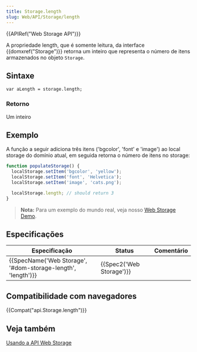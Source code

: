 ```yaml
---
title: Storage.length
slug: Web/API/Storage/length
---
```


{{APIRef("Web Storage API")}}

A propriedade length, que é somente leitura, da interface {{domxref("Storage")}} retorna um inteiro que representa o número de itens armazenados no objeto `Storage`.

## Sintaxe

```
var aLength = storage.length;
```

### Retorno

Um inteiro

## Exemplo

A função a seguir adiciona três itens ('bgcolor', 'font' e 'image') ao local storage do domínio atual, em seguida retorna o número de itens no storage:

```js
function populateStorage() {
  localStorage.setItem('bgcolor', 'yellow');
  localStorage.setItem('font', 'Helvetica');
  localStorage.setItem('image', 'cats.png');

  localStorage.length; // should return 3
}
```

> **Nota:** Para um exemplo do mundo real, veja nosso [Web Storage Demo](https://github.com/mdn/web-storage-demo).

## Especificações

| Especificação                                                                    | Status                           | Comentário |
| -------------------------------------------------------------------------------- | -------------------------------- | ---------- |
| {{SpecName('Web Storage', '#dom-storage-length', 'length')}} | {{Spec2('Web Storage')}} |            |

## Compatibilidade com navegadores

{{Compat("api.Storage.length")}}

## Veja também

[Usando a API Web Storage](/pt-BR/docs/Web/API/Web_Storage_API/Using_the_Web_Storage_API)

